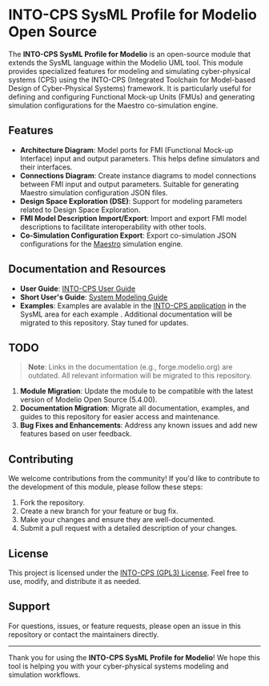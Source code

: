 # INTO-CPS SysML Profile for Modelio Open Source

The **INTO-CPS SysML Profile for Modelio** is an open-source module that extends the SysML language within the Modelio UML tool. This module provides specialized features for modeling and simulating cyber-physical systems (CPS) using the INTO-CPS (Integrated Toolchain for Model-based Design of Cyber-Physical Systems) framework. It is particularly useful for defining and configuring Functional Mock-up Units (FMUs) and generating simulation configurations for the Maestro co-simulation engine.

## Features

- **Architecture Diagram**: Model ports for FMI (Functional Mock-up Interface) input and output parameters. This helps define simulators and their interfaces.
- **Connections Diagram**: Create instance diagrams to model connections between FMI input and output parameters. Suitable for generating Maestro simulation configuration JSON files.
- **Design Space Exploration (DSE)**: Support for modeling parameters related to Design Space Exploration.
- **FMI Model Description Import/Export**: Import and export FMI model descriptions to facilitate interoperability with other tools.
- **Co-Simulation Configuration Export**: Export co-simulation JSON configurations for the [Maestro](https://into-cps-maestro.readthedocs.io/en/latest/user/getting-started.html) simulation engine.

## Documentation and Resources

- **User Guide**: [INTO-CPS User Guide](https://into-cps-association.readthedocs.io/en/latest/tools.html#id4)
- **Short User's Guide**: [System Modeling Guide](https://into-cps-association.github.io/systemmodelling/)
- **Examples**: Examples are avalable in the [INTO-CPS application](https://into-cps-association.readthedocs.io/projects/desktop-application/en/latest/first_steps.html) in the SysML area for each example . Additional documentation will be migrated to this repository. Stay tuned for updates.

## TODO

> **Note**: Links in the documentation (e.g., forge.modelio.org) are outdated. All relevant information will be migrated to this repository.

1. **Module Migration**: Update the module to be compatible with the latest version of Modelio Open Source (5.4.00).
2. **Documentation Migration**: Migrate all documentation, examples, and guides to this repository for easier access and maintenance.
3. **Bug Fixes and Enhancements**: Address any known issues and add new features based on user feedback.

## Contributing

We welcome contributions from the community! If you'd like to contribute to the development of this module, please follow these steps:

1. Fork the repository.
2. Create a new branch for your feature or bug fix.
3. Make your changes and ensure they are well-documented.
4. Submit a pull request with a detailed description of your changes.

## License

This project is licensed under the [INTO-CPS (GPL3) License](LICENSE). Feel free to use, modify, and distribute it as needed.

## Support

For questions, issues, or feature requests, please open an issue in this repository or contact the maintainers directly.

---

Thank you for using the **INTO-CPS SysML Profile for Modelio**! We hope this tool is helping you with your cyber-physical systems modeling and simulation workflows.
